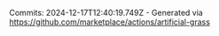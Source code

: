 Commits: 2024-12-17T12:40:19.749Z - Generated via https://github.com/marketplace/actions/artificial-grass
<br>
